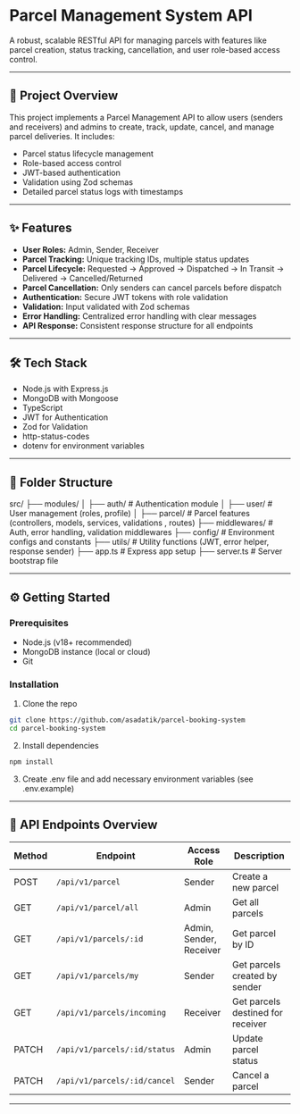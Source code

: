 # Parcel Management System API

A robust, scalable RESTful API for managing parcels with features like parcel creation, status tracking, cancellation, and user role-based access control.

---

## 🚀 Project Overview

This project implements a Parcel Management API to allow users (senders and receivers) and admins to create, track, update, cancel, and manage parcel deliveries. It includes:

- Parcel status lifecycle management  
- Role-based access control  
- JWT-based authentication  
- Validation using Zod schemas  
- Detailed parcel status logs with timestamps
---



## ✨ Features

- **User Roles:** Admin, Sender, Receiver  
- **Parcel Tracking:** Unique tracking IDs, multiple status updates  
- **Parcel Lifecycle:** Requested → Approved → Dispatched → In Transit → Delivered → Cancelled/Returned  
- **Parcel Cancellation:** Only senders can cancel parcels before dispatch  
- **Authentication:** Secure JWT tokens with role validation  
- **Validation:** Input validated with Zod schemas  
- **Error Handling:** Centralized error handling with clear messages  
- **API Response:** Consistent response structure for all endpoints  

---

## 🛠️ Tech Stack

- Node.js with Express.js  
- MongoDB with Mongoose  
- TypeScript  
- JWT for Authentication  
- Zod for Validation  
- http-status-codes  
- dotenv for environment variables  

---

## 📂 Folder Structure

src/
├── modules/
│ ├── auth/ # Authentication module 
│ ├── user/ # User management (roles, profile)
│ ├── parcel/ # Parcel features (controllers, models, services, validations , routes)
├── middlewares/ # Auth, error handling, validation middlewares
├── config/ # Environment configs and constants
├── utils/ # Utility functions (JWT, error helper, response sender)
├── app.ts # Express app setup
├── server.ts # Server bootstrap file



---

## ⚙️ Getting Started

### Prerequisites

- Node.js (v18+ recommended)  
- MongoDB instance (local or cloud)  
- Git  

### Installation

1. Clone the repo  
```bash
git clone https://github.com/asadatik/parcel-booking-system
cd parcel-booking-system

```
2. Install dependencies

```bash
npm install
```
3.   Create .env file and add necessary environment variables (see .env.example)

---
##  📡 API Endpoints Overview

| Method | Endpoint                  | Access Role             | Description                       |
| ------ | ------------------------- | ----------------------- | --------------------------------- |
| POST   | `/api/v1/parcel`            | Sender                  | Create a new parcel               |
| GET    | `/api/v1/parcel/all`        | Admin                   | Get all parcels                   |
| GET    | `/api/v1/parcels/:id`        | Admin, Sender, Receiver | Get parcel by ID                  |
| GET    | `/api/v1/parcels/my`         | Sender                  | Get parcels created by sender     |
| GET    | `/api/v1/parcels/incoming`   | Receiver                | Get parcels destined for receiver |
| PATCH  | `/api/v1/parcels/:id/status` | Admin                   | Update parcel status              |
| PATCH  | `/api/v1/parcels/:id/cancel` | Sender                  | Cancel a parcel                   |
---
